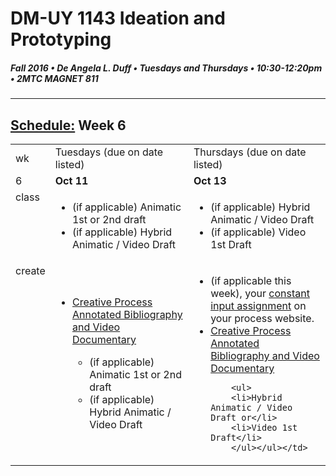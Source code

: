 # DM-UY 1143 Ideation and Prototyping
##### Fall 2016 • De Angela L. Duff • Tuesdays and Thursdays • 10:30-12:20pm • 2MTC MAGNET 811

---
## [Schedule:](schedule.md) Week 6


<table>
<tr>
<td>wk</td>
<td>Tuesdays (due on date listed)</td>
<td>Thursdays (due on date listed)</td>
</tr>
<tr>
  <td valign="top">6</td>
  <td valign="top" width="48%"><strong>Oct 11</strong></td>
  <td valign="top" width="48%"><strong>Oct 13</strong></td>
</tr>
<tr>
<td valign="top">class</td>
<td valign="top">
        <ul>
        <li>(if applicable) Animatic 1st or 2nd draft</li>
        <li>(if applicable) Hybrid Animatic / Video Draft</li>
        </ul></td>

<!-- 2nd column class -->
<td valign="top" width="48%">
        <ul>
        <li>(if applicable) Hybrid Animatic / Video Draft</li>
        <li>(if applicable) Video 1st Draft</li>
        </ul></td>
 
</tr>



<!-- do -->
<tr>
  <td valign="top">create</td>
  <td>
  <ul>
  <li><a href="creative_process.md">Creative Process Annotated Bibliography and Video Documentary</a></li>
        <ul>
        <li>(if applicable) Animatic 1st or 2nd draft</li>
        <li>(if applicable) Hybrid Animatic / Video Draft</li>
        </ul></ul></td>
  <td valign="top">
  <ul>
  <li>(if applicable this week), your <a href="">constant input assignment</a> on your process website.</li>
  <li><a href="creative_process.md">Creative Process Annotated Bibliography and Video Documentary</a></li>
        
        <ul>
        <li>Hybrid Animatic / Video Draft or</li>
        <li>Video 1st Draft</li>
        </ul></ul></td>
</table>


